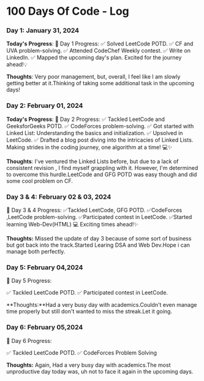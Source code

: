 # 100 Days Of Code - Log

### Day 1: January 31, 2024

**Today's Progress**: 
🚀 Day 1 Progress:
✅ Solved LeetCode POTD.
✅ CF and UVA problem-solving.
✅ Attended CodeChef Weekly contest.
✅ Write on LinkedIn.
✅ Mapped the upcoming day's plan.
Excited for the journey ahead!💡

**Thoughts**: Very poor management, but, overall, I feel like I am slowly getting better at it.Thinking of taking some additional task in the upcoming days!

### Day 2: February 01, 2024
**Today's Progress**:
🚀 Day 2 Progress:
✅ Tackled LeetCode and GeeksforGeeks POTD.
✅ CodeForces problem-solving.
✅ Got started with Linked List: Understanding the basics and initialization.
✅ Upsolved in LeetCode.
✅ Drafted a blog post diving into the intricacies of Linked Lists.
Making strides in the coding journey, one algorithm at a time! 💻✨

**Thoughts**: I've ventured the Linked Lists before, but due to a lack of consistent revision , I find myself grappling with it. However, I'm determined to overcome this hurdle.LeetCode and GFG POTD was easy though and did some cool problem on CF.

### Day 3 & 4: February 02 & 03, 2024
🚀 Day 3 & 4 Progress: 
✅Tackled LeetCode, GFG POTD.
✅CodeForces ,LeetCode problem-solving.
✅Participated contest in LeetCode.
✅Started learning Web-Dev(HTML) 💻
Exciting times ahead!✨

**Thoughts:** Missed the update of day 3 because of some sort of business but got back into the track.Started Learing DSA and Web Dev.Hope i can manage both perfectly.

### Day 5: February 04,2024
🚀 Day 5 Progress:

✅ Tackled LeetCode POTD.
✅ Participated contest in LeetCode.

**Thoughts:**Had a very busy day with academics.Couldn't even manage time properly but still don't wanted to miss the streak.Let it going.

### Day 6: February 05,2024

🚀 Day 6 Progress:

✅ Tackled LeetCode POTD.
✅ CodeForces Problem Solving

**Thoughts:** Again, Had a very busy day with academics.The most unproductive day today was, uh not to face it again in the upcoming days.
